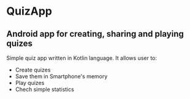 # QuizApp
## Android app for creating, sharing and playing quizes

Simple quiz app written in Kotlin language.
It allows user to:
* Create quizes
* Save them in Smartphone's memory
* Play quizes
* Chech simple statistics
